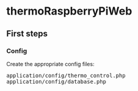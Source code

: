# thermoRaspberryPiWeb

## First steps
### Config

Create the appropriate config files:

<pre>
application/config/thermo_control.php
application/config/database.php
</pre>

